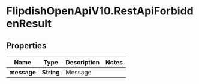# FlipdishOpenApiV10.RestApiForbiddenResult

## Properties
Name | Type | Description | Notes
------------ | ------------- | ------------- | -------------
**message** | **String** | Message | 


